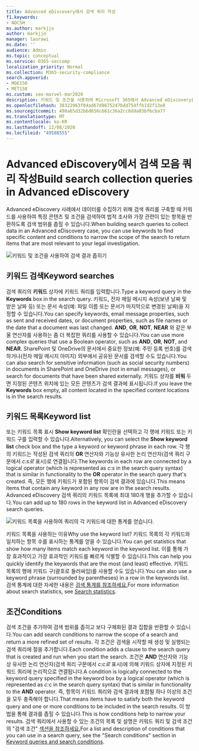 ```yaml
---
title: Advanced eDiscovery에서 검색 쿼리 작성
f1.keywords:
- NOCSH
ms.author: markjjo
author: markjjo
manager: laurawi
ms.date: ''
audience: Admin
ms.topic: conceptual
ms.service: O365-seccomp
localization_priority: Normal
ms.collection: M365-security-compliance
search.appverid:
- MOE150
- MET150
ms.custom: seo-marvel-mar2020
description: 키워드 및 조건을 사용하여 Microsoft 365에서 Advanced eDiscovery를 사용하여 데이터를 검색할 때 검색 범위를 좁힐 수 있습니다.
ms.openlocfilehash: 38322963f04ad67d8675247bdd754ffb1d2f13e8
ms.sourcegitcommit: 490a65d32b6d656c661c36a2cc8dda03bf6cba77
ms.translationtype: MT
ms.contentlocale: ko-KR
ms.lasthandoff: 12/08/2020
ms.locfileid: "49588555"
---
```

# <a name="build-search-collection-queries-in-advanced-ediscovery"></a><span data-ttu-id="27302-103">Advanced eDiscovery에서 검색 모음 쿼리 작성</span><span class="sxs-lookup"><span data-stu-id="27302-103">Build search collection queries in Advanced eDiscovery</span></span>

<span data-ttu-id="27302-104">Advanced eDiscovery 사례에서 데이터를 수집하기 위해 검색 쿼리를 구축할 때 키워드를 사용하여 특정 콘텐츠 및 조건을 검색하여 법적 조사와 가장 관련이 있는 항목을 반환하도록 검색 범위를 좁힐 수 있습니다.</span><span class="sxs-lookup"><span data-stu-id="27302-104">When building search queries to collect data in an Advanced eDiscovery case, you can use keywords to find specific content and conditions to narrow the scope of the search to return items that are most relevant to your legal investigation.</span></span>

![키워드 및 조건을 사용하여 검색 결과 좁히기](../media/SearchQueryBox.png)

## <a name="keyword-searches"></a><span data-ttu-id="27302-106">키워드 검색</span><span class="sxs-lookup"><span data-stu-id="27302-106">Keyword searches</span></span>

<span data-ttu-id="27302-107">검색 쿼리의 **키워드** 상자에 키워드 쿼리를 입력합니다.</span><span class="sxs-lookup"><span data-stu-id="27302-107">Type a keyword query in the **Keywords** box in the search query.</span></span> <span data-ttu-id="27302-108">키워드, 전자 메일 메시지 속성(보낸 날짜 및 받은 날짜 등) 또는 문서 속성(예: 파일 이름 또는 문서가 마지막으로 변경된 날짜)을 지정할 수 있습니다.</span><span class="sxs-lookup"><span data-stu-id="27302-108">You can specify keywords, email message properties, such as sent and received dates, or document properties, such as file names or the date that a document was last changed.</span></span> <span data-ttu-id="27302-109">**AND**, **OR**, **NOT**, **NEAR** 와 같은 부울 연산자를 사용하는 좀 더 복잡한 쿼리를 사용할 수 있습니다.</span><span class="sxs-lookup"><span data-stu-id="27302-109">You can use more complex queries that use a Boolean operator, such as **AND**, **OR**, **NOT**, and **NEAR**.</span></span> <span data-ttu-id="27302-110">SharePoint 및 OneDrive의 문서에서 중요한 정보(예: 주민 등록 번호)를 검색하거나(전자 메일 메시지 아미지) 외부에서 공유된 문서를 검색할 수도 있습니다.</span><span class="sxs-lookup"><span data-stu-id="27302-110">You can also search for sensitive information (such as social security numbers) in documents in SharePoint and OneDrive (not in email messages), or search for documents that have been shared externally.</span></span> <span data-ttu-id="27302-111">키워드 상자를 **비워** 두면 지정된 콘텐츠 위치에 있는 모든 콘텐츠가 검색 결과에 표시됩니다.</span><span class="sxs-lookup"><span data-stu-id="27302-111">If you leave the **Keywords** box empty, all content located in the specified content locations is in the search results.</span></span>

## <a name="keyword-list"></a><span data-ttu-id="27302-112">키워드 목록</span><span class="sxs-lookup"><span data-stu-id="27302-112">Keyword list</span></span>

<span data-ttu-id="27302-113">또는 키워드 목록 표시 **Show keyword list** 확인란을 선택하고 각 행에 키워드 또는 키워드 구를 입력할 수 있습니다.</span><span class="sxs-lookup"><span data-stu-id="27302-113">Alternatively, you can select the **Show keyword list** check box and the type a keyword or keyword phrase in each row.</span></span> <span data-ttu-id="27302-114">각 행의 키워드는 작성된 검색 쿼리의 **OR** 연산자와 기능상 유사한 논리 연산자(검색 쿼리 구문에서 *c:s로* 표시)로 연결됩니다.</span><span class="sxs-lookup"><span data-stu-id="27302-114">The keywords in each row are connected by a logical operator (which is represented as *c:s* in the search query syntax) that is similar in functionality to the **OR** operator in the search query that's created.</span></span> <span data-ttu-id="27302-115">즉, 모든 행에 키워드가 포함된 항목이 검색 결과에 있습니다.</span><span class="sxs-lookup"><span data-stu-id="27302-115">This means items that contain any keyword in any row are in the search results.</span></span> <span data-ttu-id="27302-116">Advanced eDiscovery 검색 쿼리의 키워드 목록에 최대 180개 행을 추가할 수 있습니다.</span><span class="sxs-lookup"><span data-stu-id="27302-116">You can add up to 180 rows in the keyword list in Advanced eDiscovery search queries.</span></span>

![키워드 목록을 사용하여 쿼리의 각 키워드에 대한 통계를 얻습니다.](../media/KeywordListSearch.png)

<span data-ttu-id="27302-118">키워드 목록을 사용하는 이유</span><span class="sxs-lookup"><span data-stu-id="27302-118">Why use the keyword list?</span></span> <span data-ttu-id="27302-119">키워드 목록의 각 키워드와 일치하는 항목 수를 표시하는 통계를 얻을 수 있습니다.</span><span class="sxs-lookup"><span data-stu-id="27302-119">You can get statistics that show how many items match each keyword in the keyword list.</span></span> <span data-ttu-id="27302-120">이를 통해 가장 효과적이고 가장 효과적인 키워드를 빠르게 식별할 수 있습니다.</span><span class="sxs-lookup"><span data-stu-id="27302-120">This can help you quickly identify the keywords that are the most (and least) effective.</span></span> <span data-ttu-id="27302-121">키워드 목록의 행에 키워드 구(괄호로 둘러싸임)를 사용할 수도 있습니다.</span><span class="sxs-lookup"><span data-stu-id="27302-121">You can also use a keyword phrase (surrounded by parentheses) in a row in the keywords list.</span></span> <span data-ttu-id="27302-122">검색 통계에 대한 자세한 내용은 [검색 통계를 참조하세요.](search-statistics.md)</span><span class="sxs-lookup"><span data-stu-id="27302-122">For more information about search statistics, see [Search statistics](search-statistics.md).</span></span>

## <a name="conditions"></a><span data-ttu-id="27302-123">조건</span><span class="sxs-lookup"><span data-stu-id="27302-123">Conditions</span></span>

<span data-ttu-id="27302-124">검색 조건을 추가하여 검색 범위를 좁히고 보다 구체화된 결과 집합을 반환할 수 있습니다.</span><span class="sxs-lookup"><span data-stu-id="27302-124">You can add search conditions to narrow the scope of a search and return a more refined set of results.</span></span> <span data-ttu-id="27302-125">각 조건은 검색을 시작할 때 생성 및 실행되는 검색 쿼리에 절을 추가합니다.</span><span class="sxs-lookup"><span data-stu-id="27302-125">Each condition adds a clause to the search query that is created and run when you start the search.</span></span> <span data-ttu-id="27302-126">조건은 **AND** 연산자와 기능상 유사한 논리 연산자(검색 쿼리 구문에서 *c:c로* 표시)에 의해 키워드 상자에 지정된 키워드 쿼리에 논리적으로 연결됩니다.</span><span class="sxs-lookup"><span data-stu-id="27302-126">A condition is logically connected to the keyword query specified in the keyword box by a logical operator (which is represented as *c:c* in the search query syntax) that is similar in functionality to the **AND** operator.</span></span> <span data-ttu-id="27302-127">즉, 항목이 키워드 쿼리와 검색 결과에 포함될 하나 이상의 조건을 모두 충족해야 합니다.</span><span class="sxs-lookup"><span data-stu-id="27302-127">That means items have to satisfy both the keyword query and one or more conditions to be included in the search results.</span></span> <span data-ttu-id="27302-128">이 방법을 통해 결과를 좁힐 수 있습니다.</span><span class="sxs-lookup"><span data-stu-id="27302-128">This is how conditions help to narrow your results.</span></span> <span data-ttu-id="27302-129">검색 쿼리에서 사용할 수 있는 조건의 목록 및 설명은 키워드 쿼리 및 검색 조건의 "검색 조건" [섹션을 참조하세요.](keyword-queries-and-search-conditions.md#search-conditions)</span><span class="sxs-lookup"><span data-stu-id="27302-129">For a list and description of conditions that you can use in a search query, see the "Search conditions" section in [Keyword queries and search conditions](keyword-queries-and-search-conditions.md#search-conditions).</span></span>
